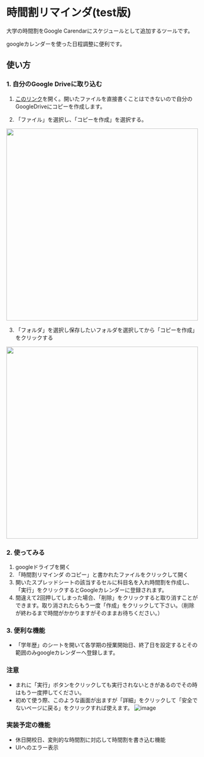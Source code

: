 # 時間割リマインダ(test版)
大学の時間割をGoogle Carendarにスケジュールとして追加するツールです。

googleカレンダーを使った日程調整に便利です。

## 使い方
### 1. 自分のGoogle Driveに取り込む
1. <a href="https://docs.google.com/spreadsheets/d/1KptaI71qJfaNsvWt3y787pP6A0XO6Qbcdm9M_Cpq8jA/edit?usp=sharing" target="_blank">このリンク</a>を開く。開いたファイルを直接書くことはできないので自分のGoogleDriveにコピーを作成します。
   
3. 「ファイル」を選択し、「コピーを作成」を選択する。
   
<img style="height:500px;" src="https://github.com/KoukiFOL/timeTableManager/assets/92080227/81893efe-f7af-477b-aec7-dc9b2ba33b5d">

3. 「フォルダ」を選択し保存したいフォルダを選択してから「コピーを作成」をクリックする

<img style="height:500px;" src="https://github.com/KoukiFOL/timeTableManager/assets/92080227/1cd17a84-dd3f-4bba-9171-1bb7b3d39fcb">

### 2. 使ってみる
1. googleドライブを開く
2. 「時間割リマインダ のコピー」と書かれたファイルをクリックして開く
3. 開いたスプレッドシートの該当するセルに科目名を入れ時間割を作成し、「実行」をクリックするとGoogleカレンダーに登録されます。
4. 間違えて2回押してしまった場合、「削除」をクリックすると取り消すことができます。取り消されたらもう一度「作成」をクリックして下さい。（削除が終わるまで時間がかかりますがそのままお待ちください。）

### 3. 便利な機能
+ 「学年歴」のシートを開いて各学期の授業開始日、終了日を設定するとその範囲のみgoogleカレンダーへ登録します。

### 注意
+ まれに「実行」ボタンをクリックしても実行されないときがあるのでその時はもう一度押してください。
+ 初めて使う際、このような画面が出ますが「詳細」をクリックして「安全でないページに戻る」をクリックすれば使えます。
![image](https://github.com/KoukiFOL/timeTableReminder/assets/92080227/5159fe7c-0896-4524-9b58-39b03856bf10)


### 実装予定の機能
+ 休日開校日、変則的な時間割に対応して時間割を書き込む機能
+ UIへのエラー表示
